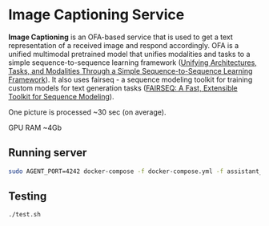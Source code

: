 # Image Captioning Service

**Image Captioning** is an OFA-based service that is used to get a text representation of a received image and respond accordingly. OFA is a unified multimodal pretrained model that unifies modalities and tasks to a simple sequence-to-sequence learning framework ([Unifying Architectures, Tasks, and Modalities Through a Simple Sequence-to-Sequence Learning Framework](http://arxiv.org/abs/2202.03052)). It also uses fairseq - a sequence modeling toolkit for training custom models for text generation tasks ([FAIRSEQ: A Fast, Extensible Toolkit for Sequence Modeling](https://aclanthology.org/N19-4009.pdf)). 

One picture is processed ~30 sec (on average).

GPU RAM ~4Gb 

## Running server

```sh
sudo AGENT_PORT=4242 docker-compose -f docker-compose.yml -f assistant_dists/dream/docker-compose.override.yml -f assistant_dists/dream/dev.yml -f assistant_dists/dream/test.yml up --build image-captioning
```

## Testing

```sh
./test.sh
```
